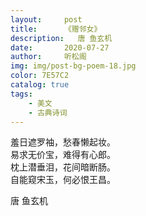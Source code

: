```yaml
---
layout:     post
title:      《赠邻女》
description:   唐 鱼玄机
date:       2020-07-27
author:     听松阁
img: img/post-bg-poem-18.jpg
color: 7E57C2
catalog: true
tags:
    - 美文
    - 古典诗词
---
```


羞日遮罗袖，愁春懒起妆。<br>
易求无价宝，难得有心郎。<br>
枕上潜垂泪，花间暗断肠。<br>
自能窥宋玉，何必恨王昌。<br>

唐 鱼玄机